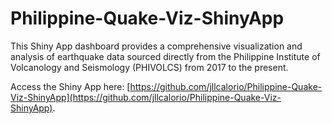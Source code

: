 # Philippine-Quake-Viz-ShinyApp
This Shiny App dashboard provides a comprehensive visualization and analysis of earthquake data sourced directly from the Philippine Institute of Volcanology and Seismology (PHIVOLCS) from 2017 to the present.

Access the Shiny App here: [https://github.com/jllcalorio/Philippine-Quake-Viz-ShinyApp](https://github.com/jllcalorio/Philippine-Quake-Viz-ShinyApp).

